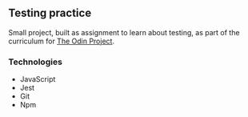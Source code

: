 ## Testing practice

Small project, built as assignment to learn about testing, as part of the curriculum for [The Odin Project](https://www.theodinproject.com/).

### Technologies
* JavaScript
* Jest
* Git
* Npm